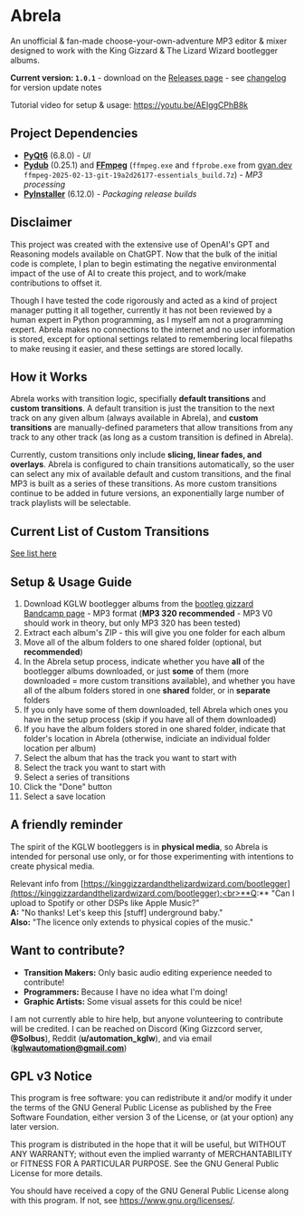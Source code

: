 # Abrela
An unofficial & fan-made choose-your-own-adventure MP3 editor & mixer designed to work with the King Gizzard & The Lizard Wizard bootlegger albums.

**Current version: `1.0.1`** - download on the [Releases page](https://github.com/solbus/abrela/releases) - see [changelog](https://github.com/solbus/abrela/blob/main/CHANGELOG.md) for version update notes

Tutorial video for setup & usage: https://youtu.be/AEIggCPhB8k

## Project Dependencies
- [**PyQt6**](https://www.riverbankcomputing.com/static/Docs/PyQt6/) (6.8.0) - *UI*
- [**Pydub**](https://github.com/jiaaro/pydub) (0.25.1) and [**FFmpeg**](https://ffmpeg.org/download.html) (`ffmpeg.exe` and `ffprobe.exe` from [gyan.dev](https://www.gyan.dev) `ffmpeg-2025-02-13-git-19a2d26177-essentials_build.7z`) - *MP3 processing*
- [**PyInstaller**](https://pyinstaller.org/en/stable/) (6.12.0) - *Packaging release builds*

## Disclaimer
This project was created with the extensive use of OpenAI's GPT and Reasoning models available on ChatGPT. Now that the bulk of the initial code is complete, I plan to begin estimating the negative environmental impact of the use of AI to create this project, and to work/make contributions to offset it.

 Though I have tested the code rigorously and acted as a kind of project manager putting it all together, currently it has not been reviewed by a human expert in Python programming, as I myself am not a programming expert. Abrela makes no connections to the internet and no user information is stored, except for optional settings related to remembering local filepaths to make reusing it easier, and these settings are stored locally.

## How it Works
Abrela works with transition logic, specifially **default transitions** and **custom transitions**. A default transition is just the transition to the next track on any given album (always available in Abrela), and **custom transitions** are manually-defined parameters that allow transitions from any track to any other track (as long as a custom transition is defined in Abrela).

Currently, custom transitions only include **slicing, linear fades, and overlays**. Abrela is configured to chain transitions automatically, so the user can select any mix of available default and custom transitions, and the final MP3 is built as a series of these transitions. As more custom transitions continue to be added in future versions, an exponentially large number of track playlists will be selectable.

## Current List of Custom Transitions
[See list here](https://github.com/solbus/abrela/blob/main/TRANSITIONS.md)

## Setup & Usage Guide
1. Download KGLW bootlegger albums from the [bootleg gizzard Bandcamp page](https://bootleggizzard.bandcamp.com/) - MP3 format (**MP3 320 recommended** - MP3 V0 should work in theory, but only MP3 320 has been tested)
2. Extract each album's ZIP - this will give you one folder for each album
3. Move all of the album folders to one shared folder (optional, but **recommended**)
4. In the Abrela setup process, indicate whether you have **all** of the bootlegger albums downloaded, or just **some** of them (more downloaded = more custom transitions available), and whether you have all of the album folders stored in one **shared** folder, or in **separate** folders
5. If you only have some of them downloaded, tell Abrela which ones you have in the setup process (skip if you have all of them downloaded)
6. If you have the album folders stored in one shared folder, indicate that folder's location in Abrela (otherwise, indiciate an individual folder location per album)
7. Select the album that has the track you want to start with
8. Select the track you want to start with
9. Select a series of transitions
10. Click the "Done" button
11. Select a save location

## A friendly reminder
The spirit of the KGLW bootleggers is in **physical media**, so Abrela is intended for personal use only, or for those experimenting with intentions to create physical media.

Relevant info from [https://kinggizzardandthelizardwizard.com/bootlegger](https://kinggizzardandthelizardwizard.com/bootlegger):<br>**Q:** "Can I upload to Spotify or other DSPs like Apple Music?"<br>**A:** "No thanks! Let's keep this [stuff] underground baby."<br>**Also:** "The licence only extends to physical copies of the music."

## Want to contribute?
- **Transition Makers:** Only basic audio editing experience needed to contribute!
- **Programmers:** Because I have no idea what I'm doing!
- **Graphic Artists:** Some visual assets for this could be nice!

I am not currently able to hire help, but anyone volunteering to contribute will be credited. I can be reached on Discord (King Gizzcord server, **@Solbus**), Reddit (**u/automation_kglw**), and via email (**kglwautomation@gmail.com**)

## GPL v3 Notice
This program is free software: you can redistribute it and/or modify it under the terms of the GNU General Public License as published by the Free Software Foundation, either version 3 of the License, or (at your option) any later version.

This program is distributed in the hope that it will be useful, but WITHOUT ANY WARRANTY; without even the implied warranty of MERCHANTABILITY or FITNESS FOR A PARTICULAR PURPOSE. See the GNU General Public License for more details.

You should have received a copy of the GNU General Public License along with this program. If not, see <https://www.gnu.org/licenses/>.